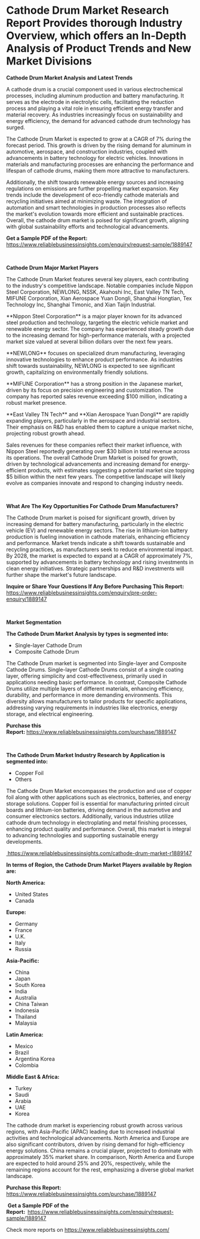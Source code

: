 <p><h1>Cathode Drum Market Research Report Provides thorough Industry Overview, which offers an In-Depth Analysis of Product Trends and New Market Divisions</h1></p><p><strong>Cathode Drum Market Analysis and Latest Trends</strong></p>
<p><p>A cathode drum is a crucial component used in various electrochemical processes, including aluminum production and battery manufacturing. It serves as the electrode in electrolytic cells, facilitating the reduction process and playing a vital role in ensuring efficient energy transfer and material recovery. As industries increasingly focus on sustainability and energy efficiency, the demand for advanced cathode drum technology has surged.</p><p>The Cathode Drum Market is expected to grow at a CAGR of 7% during the forecast period. This growth is driven by the rising demand for aluminum in automotive, aerospace, and construction industries, coupled with advancements in battery technology for electric vehicles. Innovations in materials and manufacturing processes are enhancing the performance and lifespan of cathode drums, making them more attractive to manufacturers.</p><p>Additionally, the shift towards renewable energy sources and increasing regulations on emissions are further propelling market expansion. Key trends include the development of eco-friendly cathode materials and recycling initiatives aimed at minimizing waste. The integration of automation and smart technologies in production processes also reflects the market's evolution towards more efficient and sustainable practices. Overall, the cathode drum market is poised for significant growth, aligning with global sustainability efforts and technological advancements.</p></p>
<p><strong>Get a Sample PDF of the Report:&nbsp;</strong> <a href="https://www.reliablebusinessinsights.com/enquiry/request-sample/1889147?utm_campaign=1113&utm_medium=2&utm_source=Github&utm_content=ia&utm_term=14012025&utm_id=cathode-drum">https://www.reliablebusinessinsights.com/enquiry/request-sample/1889147</a></p>
<p>&nbsp;</p>
<p><strong>Cathode Drum Major Market Players</strong></p>
<p><p>The Cathode Drum Market features several key players, each contributing to the industry's competitive landscape. Notable companies include Nippon Steel Corporation, NEWLONG, NSSK, Akahoshi Inc, East Valley TN Tech, MIFUNE Corporation, Xian Aerospace Yuan Dongli, Shanghai Hongtian, Tex Technology Inc, Shanghai Timonic, and Xian Taijin Industrial.</p><p>**Nippon Steel Corporation** is a major player known for its advanced steel production and technology, targeting the electric vehicle market and renewable energy sector. The company has experienced steady growth due to the increasing demand for high-performance materials, with a projected market size valued at several billion dollars over the next few years.</p><p>**NEWLONG** focuses on specialized drum manufacturing, leveraging innovative technologies to enhance product performance. As industries shift towards sustainability, NEWLONG is expected to see significant growth, capitalizing on environmentally friendly solutions.</p><p>**MIFUNE Corporation** has a strong position in the Japanese market, driven by its focus on precision engineering and customization. The company has reported sales revenue exceeding $100 million, indicating a robust market presence.</p><p>**East Valley TN Tech** and **Xian Aerospace Yuan Dongli** are rapidly expanding players, particularly in the aerospace and industrial sectors. Their emphasis on R&D has enabled them to capture a unique market niche, projecting robust growth ahead.</p><p>Sales revenues for these companies reflect their market influence, with Nippon Steel reportedly generating over $30 billion in total revenue across its operations. The overall Cathode Drum Market is poised for growth, driven by technological advancements and increasing demand for energy-efficient products, with estimates suggesting a potential market size topping $5 billion within the next few years. The competitive landscape will likely evolve as companies innovate and respond to changing industry needs.</p></p>
<p>&nbsp;</p>
<p><strong>What Are The Key Opportunities For Cathode Drum Manufacturers?</strong></p>
<p><p>The Cathode Drum market is poised for significant growth, driven by increasing demand for battery manufacturing, particularly in the electric vehicle (EV) and renewable energy sectors. The rise in lithium-ion battery production is fueling innovation in cathode materials, enhancing efficiency and performance. Market trends indicate a shift towards sustainable and recycling practices, as manufacturers seek to reduce environmental impact. By 2028, the market is expected to expand at a CAGR of approximately 7%, supported by advancements in battery technology and rising investments in clean energy initiatives. Strategic partnerships and R&D investments will further shape the market's future landscape.</p></p>
<p><strong>Inquire or Share Your Questions If Any Before Purchasing This Report:</strong> <a href="https://www.reliablebusinessinsights.com/enquiry/pre-order-enquiry/1889147?utm_campaign=1113&utm_medium=2&utm_source=Github&utm_content=ia&utm_term=14012025&utm_id=cathode-drum">https://www.reliablebusinessinsights.com/enquiry/pre-order-enquiry/1889147</a></p>
<p>&nbsp;</p>
<p><strong>Market Segmentation</strong></p>
<p><strong>The Cathode Drum Market Analysis by types is segmented into:</strong></p>
<p><ul><li>Single-layer Cathode Drum</li><li>Composite Cathode Drum</li></ul></p>
<p><p>The Cathode Drum market is segmented into Single-layer and Composite Cathode Drums. Single-layer Cathode Drums consist of a single coating layer, offering simplicity and cost-effectiveness, primarily used in applications needing basic performance. In contrast, Composite Cathode Drums utilize multiple layers of different materials, enhancing efficiency, durability, and performance in more demanding environments. This diversity allows manufacturers to tailor products for specific applications, addressing varying requirements in industries like electronics, energy storage, and electrical engineering.</p></p>
<p><strong>Purchase this Report:&nbsp;</strong><a href="https://www.reliablebusinessinsights.com/purchase/1889147?utm_campaign=1113&utm_medium=2&utm_source=Github&utm_content=ia&utm_term=14012025&utm_id=cathode-drum">https://www.reliablebusinessinsights.com/purchase/1889147</a></p>
<p>&nbsp;</p>
<p><strong>The Cathode Drum Market Industry Research by Application is segmented into:</strong></p>
<p><ul><li>Copper Foil</li><li>Others</li></ul></p>
<p><p>The Cathode Drum Market encompasses the production and use of copper foil along with other applications such as electronics, batteries, and energy storage solutions. Copper foil is essential for manufacturing printed circuit boards and lithium-ion batteries, driving demand in the automotive and consumer electronics sectors. Additionally, various industries utilize cathode drum technology in electroplating and metal finishing processes, enhancing product quality and performance. Overall, this market is integral to advancing technologies and supporting sustainable energy developments.</p></p>
<p><a href="https://www.reliablebusinessinsights.com/cathode-drum-market-r1889147?utm_campaign=1113&utm_medium=2&utm_source=Github&utm_content=ia&utm_term=14012025&utm_id=cathode-drum">&nbsp;https://www.reliablebusinessinsights.com/cathode-drum-market-r1889147</a></p>
<p><strong>In terms of Region, the Cathode Drum Market Players available by Region are:</strong></p>
<p>
    <p> <strong> North America: </strong>
        <ul>
            <li>United States</li>
            <li>Canada</li>
        </ul>
        </p> 
    <p> <strong> Europe: </strong>
        <ul>
            <li>Germany</li>
            <li>France</li>
            <li>U.K.</li>
            <li>Italy</li>
            <li>Russia</li>
        </ul>
        </p> 
    <p> <strong> Asia-Pacific: </strong>
        <ul>
            <li>China</li>
            <li>Japan</li>
            <li>South Korea</li>
            <li>India</li>
            <li>Australia</li>
            <li>China Taiwan</li>
            <li>Indonesia</li>
            <li>Thailand</li>
            <li>Malaysia</li>
        </ul>
        </p> 
    <p> <strong> Latin America: </strong>
        <ul>
            <li>Mexico</li>
            <li>Brazil</li>
            <li>Argentina Korea</li>
            <li>Colombia</li>
        </ul>
        </p> 
    <p> <strong> Middle East & Africa: </strong>
        <ul>
            <li>Turkey</li>
            <li>Saudi</li>
            <li>Arabia</li>
            <li>UAE</li>
            <li>Korea</li>
        </ul>
    </p>
    </p>
<p><p>The cathode drum market is experiencing robust growth across various regions, with Asia-Pacific (APAC) leading due to increased industrial activities and technological advancements. North America and Europe are also significant contributors, driven by rising demand for high-efficiency energy solutions. China remains a crucial player, projected to dominate with approximately 35% market share. In comparison, North America and Europe are expected to hold around 25% and 20%, respectively, while the remaining regions account for the rest, emphasizing a diverse global market landscape.</p></p>
<p><strong>Purchase this Report: </strong><a href="https://www.reliablebusinessinsights.com/purchase/1889147?utm_campaign=1113&utm_medium=2&utm_source=Github&utm_content=ia&utm_term=14012025&utm_id=cathode-drum">https://www.reliablebusinessinsights.com/purchase/1889147</a></p>
<p>&nbsp;<strong>Get a Sample PDF of the Report:&nbsp;&nbsp;</strong><a href="https://www.reliablebusinessinsights.com/enquiry/request-sample/1889147?utm_campaign=1113&utm_medium=2&utm_source=Github&utm_content=ia&utm_term=14012025&utm_id=cathode-drum">https://www.reliablebusinessinsights.com/enquiry/request-sample/1889147</a></p>
<p><strong></strong></p>
<p>Check more reports on <a href="https://www.reliablebusinessinsights.com/?utm_campaign=1113&utm_medium=2&utm_source=Github&utm_content=ia&utm_term=14012025&utm_id=cathode-drum">https://www.reliablebusinessinsights.com/</a></p>